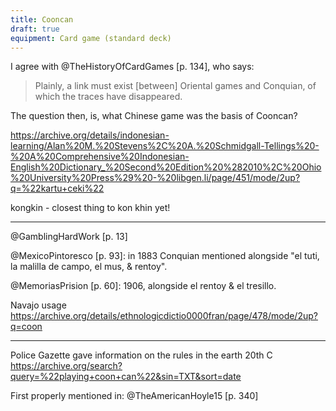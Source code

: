```yaml
---
title: Cooncan
draft: true
equipment: Card game (standard deck)
---
```



I agree with @TheHistoryOfCardGames [p. 134], who says:

> Plainly, a link must exist [between] Oriental games and Conquian, of which the traces have disappeared.

The question then, is, what Chinese game was the basis of Cooncan?

https://archive.org/details/indonesian-learning/Alan%20M.%20Stevens%2C%20A.%20Schmidgall-Tellings%20-%20A%20Comprehensive%20Indonesian-English%20Dictionary_%20Second%20Edition%20%282010%2C%20Ohio%20University%20Press%29%20-%20libgen.li/page/451/mode/2up?q=%22kartu+ceki%22

kongkin - closest thing to kon khin yet!

--- 

@GamblingHardWork [p. 13]

@MexicoPintoresco [p. 93]: in 1883 Conquian mentioned alongside "el tuti, la malilla de campo, el mus, & rentoy".

@MemoriasPrision [p. 60]: 1906, alongside el rentoy & el tresillo.

Navajo usage https://archive.org/details/ethnologicdictio0000fran/page/478/mode/2up?q=coon

---

Police Gazette gave information on the rules in the earth 20th C https://archive.org/search?query=%22playing+coon+can%22&sin=TXT&sort=date

First properly mentioned in: @TheAmericanHoyle15 [p. 340]
